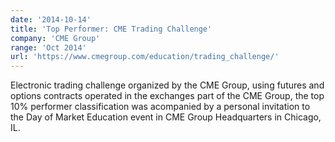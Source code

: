 ```yaml
---
date: '2014-10-14'
title: 'Top Performer: CME Trading Challenge'
company: 'CME Group'
range: 'Oct 2014'
url: 'https://www.cmegroup.com/education/trading_challenge/'
---
```


Electronic trading challenge organized by the CME Group, using futures and options contracts operated in the exchanges part of the CME Group, the top 10% performer classification was acompanied by a personal invitation to the Day of Market Education event in CME Group Headquarters in Chicago, IL.
